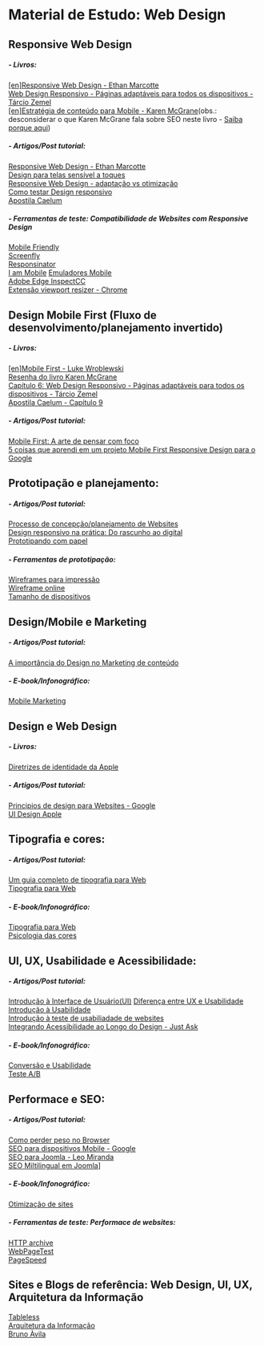 # Material de Estudo: Web Design

## Responsive Web Design
##### - Livros: <br />
[[en]Responsive Web Design - Ethan Marcotte](https://drive.google.com/file/d/0B4AnFnTYmThTS0xfSjVGa2tlbGc/view?usp=sharing) <br />
[Web Design Responsivo - Páginas adaptáveis para todos os dispositivos - Tárcio Zemel](https://drive.google.com/file/d/0B4AnFnTYmThTRmU0VDZVcmlnZ0E/view?usp=sharing) <br />
[[en]Estratégia de conteúdo para Mobile - Karen McGrane](https://drive.google.com/file/d/0B4AnFnTYmThTUHU0V3Y2cUR0dEE/view?usp=sharing)(obs.: desconsiderar o que Karen McGrane fala sobre SEO neste livro - [Saiba porque aqui](http://marketingland.com/book-review-content-strategy-for-mobile-by-karen-mcgrane-34269))

##### - Artigos/Post tutorial: <br />
[Responsive Web Design - Ethan Marcotte](http://alistapart.com/article/responsive-web-design) <br />
[Design para telas sensível a toques](http://tableless.com.br/design-para-telas-sensiveis-ao-toque/) <br />
[Responsive Web Design - adaptação vs otimização](http://tableless.com.br/responsive-web-design-adaptacao-vs-otimizacao/) <br />
[Como testar Design responsivo](http://tableless.com.br/como-testar-design-responsivo/) <br />
[Apostila Caelum](http://www.caelum.com.br/apostila-html-css-javascript/)

##### - Ferramentas de teste: Compatibilidade de Websites com Responsive Design <br />
[Mobile Friendly](https://www.google.com/webmasters/tools/mobile-friendly/) <br />
[Screenfly](http://quirktools.com/screenfly/) <br />
[Responsinator](http://www.responsinator.com/) <br />
[I am Mobile](http://www.iammobile.co.uk/)
[Emuladores Mobile](http://www.mobilexweb.com/emulators) <br />
[Adobe Edge InspectCC](https://creative.adobe.com/products/inspect) <br />
[Extensão viewport resizer - Chrome](https://chrome.google.com/webstore/detail/viewport-resizer/kapnjjcfcncngkadhpmijlkblpibdcgm)

## Design Mobile First (Fluxo de desenvolvimento/planejamento invertido)
##### - Livros: <br />
[[en]Mobile First - Luke Wroblewski](https://drive.google.com/file/d/0B4AnFnTYmThTNk50Nm5QVVMtMDg/view?usp=sharing) <br />
[Resenha do livro Karen McGrane](http://marketingland.com/book-review-content-strategy-for-mobile-by-karen-mcgrane-34269) <br />
[Capítulo 6: Web Design Responsivo - Páginas adaptáveis para todos os dispositivos - Tárcio Zemel](https://drive.google.com/file/d/0B4AnFnTYmThTRmU0VDZVcmlnZ0E/view?usp=sharing) <br />
[Apostila Caelum - Capítulo 9](http://www.caelum.com.br/apostila-html-css-javascript/)

##### - Artigos/Post tutorial: <br />
[Mobile First: A arte de pensar com foco](http://tableless.com.br/mobile-first-a-arte-de-pensar-com-foco/) <br />
[5 coisas que aprendi em um projeto Mobile First Responsive Design para o Google](http://arquiteturadeinformacao.com/user-experience/5-coisas-que-aprendi-em-um-projeto-mobile-first-responsive-design-para-o-google/) <br />

## Prototipação e planejamento: <br />
##### - Artigos/Post tutorial: <br />
[Processo de concepção/planejamento de Websites](http://www.toptal.com/ux/make-design-decisions-in-your-browser-my-process-for-designing-websites)<br />
[Design responsivo na prática: Do rascunho ao digital](http://tableless.com.br/design-responsivo-na-pratica-do-rascunho-ao-digita/) <br />
[Prototipando com papel](https://medium.com/ux-ui-design-1/prototipos-de-papel-9f812d5b0dcc)

##### - Ferramentas de prototipação:
[Wireframes para impressão](https://drive.google.com/folderview?id=0B4AnFnTYmThTfm1LYmJvS05HdTFUdUc0QTViX1l4N1BUMHM0Q1Uwcm5MUXVOR3RGVk1hYWc&usp=sharing) <br />
[Wireframe online](https://realtimeboard.com/) <br />
[Tamanho de dispositivos](http://screensiz.es/) <br />


## Design/Mobile e Marketing 
##### - Artigos/Post tutorial: <br />
[A importância do Design no Marketing de conteúdo](http://pages.contentools.com.br/design-marketing-conteudo?utm_campaign=descoberta_6&utm_medium=email&utm_source=RD+Station)

##### - E-book/Infonográfico: <br />
[Mobile Marketing](http://landing.viverdeblog.com/baixar-infografico-mobile-marketing/) <br />

## Design e Web Design
##### - Livros: <br />
[Diretrizes de identidade da Apple](http://www.logoair.com/wp-content/uploads/2011/01/logo_guidelines.pdf) <br />

##### - Artigos/Post tutorial: <br />
[Principios de design para Websites - Google](https://developers.google.com/web/fundamentals/principles/) <br />
[UI Design Apple](https://developer.apple.com/design/tips/#readability)


## Tipografia e cores: <br />
##### - Artigos/Post tutorial: <br />
[Um guia completo de tipografia para Web](http://tableless.com.br/um-guia-completo-de-tipografia-para-a-web/) <br />
[Tipografia para Web](http://alistapart.com/article/on-web-typography) <br />

##### - E-book/Infonográfico: <br />
[Tipografia para Web](https://www.origamid.com/books/tipografia-para-web/?pg=download358) <br />
[Psicologia das cores](http://landing.viverdeblog.com/infografico-psicologia-das-cores/) <br />


## UI, UX, Usabilidade e Acessibilidade: <br />
##### - Artigos/Post tutorial: <br />
[Introdução à Interface de Usuário(UI)](https://drive.google.com/open?id=0B4AnFnTYmThTX21BSFBRNzMxR1E&authuser=0)
[Diferença entre UX e Usabilidade](http://www.profissionaisti.com.br/2011/12/qual-a-diferenca-entre-ux-experiencia-do-usuario-e-usabilidade/) <br />
[Introdução à Usabilidade](http://www.nngroup.com/articles/usability-101-introduction-to-usability/) <br />
[Introdução à teste de usabiliadade de websites](http://usabilitygeek.com/an-introduction-to-website-usability-testing/) <br />
[Integrando Acessibilidade ao Longo do Design - Just Ask](http://www.uiaccess.com/accessucd/contents.html) <br />

##### - E-book/Infonográfico: <br />
[Conversão e Usabilidade](http://landing.viverdeblog.com/baixar-infografico-conversao-usabilidade/) <br />
[Teste A/B](http://landing.viverdeblog.com/baixar-ebook-teste-ab/) <br />


## Performace e SEO:
##### - Artigos/Post tutorial: <br />
[Como perder peso no Browser](http://browserdiet.com/pt/) <br />
[SEO para dispositivos Mobile - Google](https://developers.google.com/webmasters/mobile-sites/mobile-seo/) <br />
[SEO para Joomla - Leo Miranda](http://www.jcursos.com.br/tutoriais/seo-para-joomla) <br />
[SEO Miltilingual em Joomla](http://joomlaseo.com/blog/multilingual-seo-in-joomla)]

##### - E-book/Infonográfico: <br />
[Otimização de sites](http://landing.viverdeblog.com/baixar-infografico-otimizacao-de-sites/) <br />

##### - Ferramentas de teste: Performace de websites: <br />
[HTTP archive](http://httparchive.org/) <br />
[WebPageTest](http://www.webpagetest.org) <br />
[PageSpeed](https://developers.google.com/speed/pagespeed/insights/) <br />


## Sites e Blogs de referência: Web Design, UI, UX, Arquitetura da Informação
[Tableless](http://tableless.com.br/) <br />
[Arquitetura da Informação](http://arquiteturadeinformacao.com/) <br />
[Bruno Àvila](http://www.brunoavila.com.br/)
